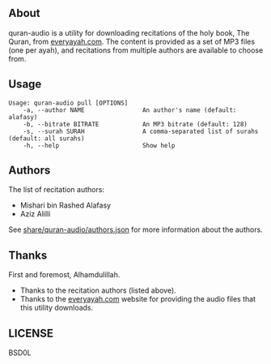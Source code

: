 ## About

quran-audio is a utility for downloading recitations of the holy book, The Quran,
from [everyayah.com](https://everyayah.com). The content is provided as a set of MP3
files (one per ayah), and recitations from multiple authors are available to choose
from.

## Usage

```
Usage: quran-audio pull [OPTIONS]
    -a, --author NAME                An author's name (default: alafasy)
    -b, --bitrate BITRATE            An MP3 bitrate (default: 128)
    -s, --surah SURAH                A comma-separated list of surahs (default: all surahs)
    -h, --help                       Show help

```

## Authors

The list of recitation authors:

* Mishari bin Rashed Alafasy
* Aziz Alilli

See [share/quran-audio/authors.json](share/quran-audio/authors.json) for more information
about the authors.

## Thanks

First and foremost, Alhamdulillah.

* Thanks to the recitation authors (listed above).
* Thanks to the [everyayah.com](https://everyayah.com) website
  for providing the audio files that this utility downloads.

## LICENSE

BSD0L
